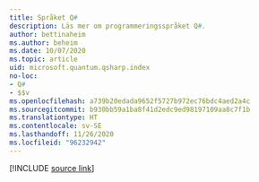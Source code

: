 ```yaml
---
title: Språket Q#
description: Läs mer om programmeringsspråket Q#.
author: bettinaheim
ms.author: beheim
ms.date: 10/07/2020
ms.topic: article
uid: microsoft.quantum.qsharp.index
no-loc:
- Q#
- $$v
ms.openlocfilehash: a739b20edada9652f5727b972ec76bdc4aed2a4c
ms.sourcegitcommit: b930bb59a1ba8f41d2edc9ed98197109aa8c7f1b
ms.translationtype: HT
ms.contentlocale: sv-SE
ms.lasthandoff: 11/26/2020
ms.locfileid: "96232942"
---
```

<!---
# Q# language
-->

[!INCLUDE [source link](~/includes/qsharp-language/Specifications/Language/readme.md)]
